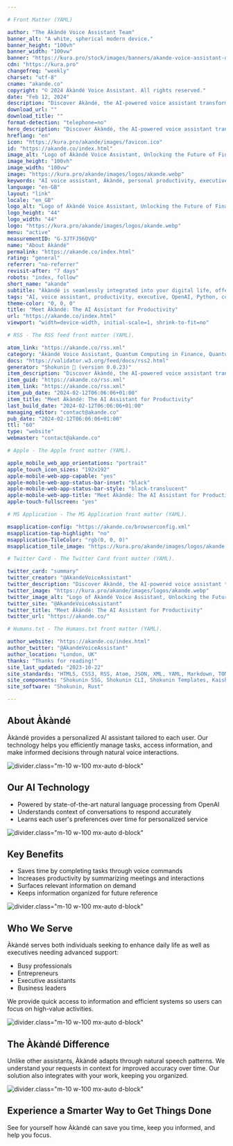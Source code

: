 ```yaml
---

# Front Matter (YAML)

author: "The Àkàndé Voice Assistant Team"
banner_alt: "A white, spherical modern device."
banner_height: "100vh"
banner_width: "100vw"
banner: "https://kura.pro/stock/images/banners/akande-voice-assistant-desk.webp"
cdn: "https://kura.pro"
changefreq: "weekly"
charset: "utf-8"
cname: "akande.co"
copyright: "© 2024 Àkàndé Voice Assistant. All rights reserved."
date: "Feb 12, 2024"
description: "Discover Àkàndé, the AI-powered voice assistant transforming personal and executive tasks with unparalleled efficiency and adaptability"
download_url: ""
download_title: ""
format-detection: "telephone=no"
hero_description: "Discover Àkàndé, the AI-powered voice assistant transforming personal and executive tasks with unparalleled efficiency and adaptability"
hreflang: "en"
icon: "https://kura.pro/akande/images/favicon.ico"
id: "https://akande.co/index.html"
image_alt: "Logo of Àkàndé Voice Assistant, Unlocking the Future of Finance."
image_height: "100vh"
image_width: "100vw"
image: "https://kura.pro/akande/images/logos/akande.webp"
keywords: "AI voice assistant, Àkàndé, personal productivity, executive briefing, OpenAI GPT integration, Python, digital communication, voice-activated technology, PDF summary generation, caching mechanism"
language: "en-GB"
layout: "link"
locale: "en_GB"
logo_alt: "Logo of Àkàndé Voice Assistant, Unlocking the Future of Finance."
logo_height: "44"
logo_width: "44"
logo: "https://kura.pro/akande/images/logos/akande.webp"
menu: "active"
measurementID: "G-3JTFJ56QVQ"
name: "About Àkàndé"
permalink: "https://akande.co/index.html"
rating: "general"
referrer: "no-referrer"
revisit-after: "7 days"
robots: "index, follow"
short_name: "akande"
subtitle: "Àkàndé is seamlessly integrated into your digital life, offering a convenient way to interact with technology. Engineered to function effortlessly with your devices, Àkàndé's voice assistant capabilities are accessible anywhere—at home, in the office, or on the go."
tags: "AI, voice assistant, productivity, executive, OpenAI, Python, communication, technology, innovation, Àkàndé"
theme-color: "0, 0, 0"
title: "Meet Àkàndé: The AI Assistant for Productivity"
url: "https://akande.co/index.html"
viewport: "width=device-width, initial-scale=1, shrink-to-fit=no"

# RSS - The RSS feed front matter (YAML).

atom_link: "https://akande.co/rss.xml"
category: "Àkàndé Voice Assistant, Quantum Computing in Finance, Quantum Risk Analysis, Quantum Cryptography in Banking, Quantum Key Distribution, Quantum-Resistant Cryptography, Quantum Banking, Future of Banking, Financial Industry Revolution, Quantum Computing Advancements, Quantum Computing Applications"
docs: "https://validator.w3.org/feed/docs/rss2.html"
generator: "Shokunin 🦀 (version 0.0.23)"
item_description: "Discover Àkàndé, the AI-powered voice assistant transforming personal and executive tasks with unparalleled efficiency and adaptability"
item_guid: "https://akande.co/rss.xml"
item_link: "https://akande.co/rss.xml"
item_pub_date: "2024-02-12T06:06:06+01:00"
item_title: "Meet Àkàndé: The AI Assistant for Productivity"
last_build_date: "2024-02-12T06:06:06+01:00"
managing_editor: "contact@akande.co"
pub_date: "2024-02-12T06:06:06+01:00"
ttl: "60"
type: "website"
webmaster: "contact@akande.co"

# Apple - The Apple front matter (YAML).

apple_mobile_web_app_orientations: "portrait"
apple_touch_icon_sizes: "192x192"
apple-mobile-web-app-capable: "yes"
apple-mobile-web-app-status-bar-inset: "black"
apple-mobile-web-app-status-bar-style: "black-translucent"
apple-mobile-web-app-title: "Meet Àkàndé: The AI Assistant for Productivity"
apple-touch-fullscreen: "yes"

# MS Application - The MS Application front matter (YAML).

msapplication-config: "https://akande.co/browserconfig.xml"
msapplication-tap-highlight: "no"
msapplication-TileColor: "rgb(0, 0, 0)"
msapplication_tile_image: "https://kura.pro/akande/images/logos/akande.webp"

# Twitter Card - The Twitter Card front matter (YAML).

twitter_card: "summary"
twitter_creator: "@AkandeVoiceAssistant"
twitter_description: "Discover Àkàndé, the AI-powered voice assistant transforming personal and executive tasks with unparalleled efficiency and adaptability"
twitter_image: "https://kura.pro/akande/images/logos/akande.webp"
twitter_image_alt: "Logo of Àkàndé Voice Assistant, Unlocking the Future of Finance."
twitter_site: "@AkandeVoiceAssistant"
twitter_title: "Meet Àkàndé: The AI Assistant for Productivity"
twitter_url: "https://akande.co/"

# Humans.txt - The Humans.txt front matter (YAML).

author_website: "https://akande.co/index.html"
author_twitter: "@AkandeVoiceAssistant"
author_location: "London, UK"
thanks: "Thanks for reading!"
site_last_updated: "2023-10-22"
site_standards: "HTML5, CSS3, RSS, Atom, JSON, XML, YAML, Markdown, TOML"
site_components: "Shokunin SSG, Shokunin CLI, Shokunin Templates, Kaishi Templates, Kaishi Themes"
site_software: "Shokunin, Rust"

---
```


## About Àkàndé

Àkàndé provides a personalized AI assistant tailored to each user. Our technology helps you efficiently manage tasks, access information, and make informed decisions through natural voice interactions.

![divider][divider].class=\"m-10 w-100 mx-auto d-block\"

## Our AI Technology

- Powered by state-of-the-art natural language processing from OpenAI
- Understands context of conversations to respond accurately
- Learns each user's preferences over time for personalized service

![divider][divider].class=\"m-10 w-100 mx-auto d-block\"

## Key Benefits

- Saves time by completing tasks through voice commands
- Increases productivity by summarizing meetings and interactions
- Surfaces relevant information on demand
- Keeps information organized for future reference

![divider][divider].class=\"m-10 w-100 mx-auto d-block\"

## Who We Serve

Àkàndé serves both individuals seeking to enhance daily life as well as executives needing advanced support:

- Busy professionals
- Entrepreneurs
- Executive assistants
- Business leaders

We provide quick access to information and efficient systems so users can focus on high-value activities.

![divider][divider].class=\"m-10 w-100 mx-auto d-block\"

## The Àkàndé Difference

Unlike other assistants, Àkàndé adapts through natural speech patterns. We understand your requests in context for improved accuracy over time. Our solution also integrates with your work, keeping you organized.

![divider][divider].class=\"m-10 w-100 mx-auto d-block\"

## Experience a Smarter Way to Get Things Done

See for yourself how Àkàndé can save you time, keep you informed, and help you focus.

[divider]: https://kura.pro/common/images/elements/divider.svg "Divider"

